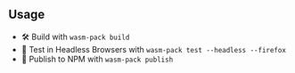 
## Usage
- 🛠️ Build with `wasm-pack build`
- 🔬 Test in Headless Browsers with `wasm-pack test --headless --firefox`
- 🎁 Publish to NPM with `wasm-pack publish`
